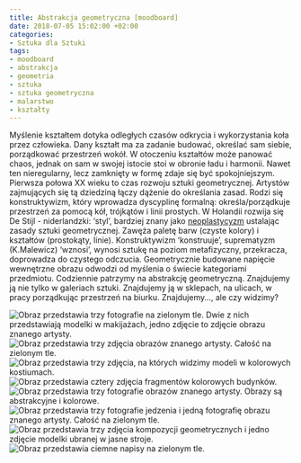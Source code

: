 ```yaml
---
title: Abstrakcja geometryczna [moodboard]
date: 2018-07-05 15:02:00 +02:00
categories:
- Sztuka dla Sztuki
tags:
- moodboard
- abstrakcja
- geometria
- sztuka
- sztuka geometryczna
- malarstwo
- kształty
---
```


Myślenie kształtem dotyka odległych czasów odkrycia i wykorzystania koła przez człowieka. Dany kształt ma za zadanie budować, określać sam siebie, porządkować przestrzeń wokół. W otoczeniu kształtów może panować chaos, jednak on sam w swojej istocie stoi w obronie ładu i harmonii. Nawet ten nieregularny, lecz zamknięty w formę zdaje się być spokojniejszym. Pierwsza połowa XX wieku to czas rozwoju sztuki geometrycznej. Artystów zajmujących się tą dziedziną łączy dążenie do określania zasad. Rodzi się konstruktywizm, który wprowadza dyscyplinę formalną: określa/porządkuje przestrzeń za pomocą kół, trójkątów i linii prostych. W Holandii rozwija się De Stijl - niderlandzki: ‘styl’, bardziej znany jako [neoplastycyzm](http://sztukauniwersalna.pl/2017-09-28-neoplastycyzm-moodboard) ustalając zasady sztuki geometrycznej. Zawęża paletę barw (czyste kolory) i kształtów (prostokąty, linie).
Konstruktywizm ‘konstruuje’, suprematyzm (K.Malewicz) ‘wznosi’, wynosi sztukę na poziom metafizyczny, przekracza, doprowadza do czystego odczucia. Geometrycznie budowane napięcie wewnętrzne obrazu odwodzi od myślenia o świecie kategoriami przedmiotu. 
Codziennie patrzymy na abstrakcję geometryczną. Znajdujemy ją nie tylko w galeriach sztuki. Znajdujemy ją w sklepach, na ulicach, w pracy porządkując przestrzeń na biurku. Znajdujemy…, ale czy widzimy?


![Obraz przedstawia trzy fotografie na zielonym tle. Dwie z nich przedstawiają modelki w makijażach, jedno zdjęcie to zdjęcie obrazu znanego artysty.](https://assets1.ello.co/uploads/asset/attachment/7921062/ello-optimized-0bf2e24b.jpg)
![Obraz przedstawia trzy zdjęcia obrazów znanego artysty. Całość na zielonym tle.](https://assets0.ello.co/uploads/asset/attachment/7921064/ello-optimized-e32e18ad.jpg)
![Obraz przedstawia trzy zdjęcia, na których widzimy modeli w kolorowych kostiumach.](https://assets2.ello.co/uploads/asset/attachment/7921065/ello-optimized-613bbd0c.jpg)
![Obraz przedstawia cztery zdjęcia fragmentów kolorowych budynków.](https://assets0.ello.co/uploads/asset/attachment/7921066/ello-optimized-1799280a.jpg)
![Obraz przedstawia trzy fotografie obrazów znanego artysty. Obrazy są abstrakcyjne i kolorowe.](https://assets1.ello.co/uploads/asset/attachment/7921068/ello-optimized-48d42c26.jpg)
![Obraz przedstawia trzy fotografie jedzenia i jedną fotografię obrazu znanego artysty. Całość na zielonym tle.](https://assets0.ello.co/uploads/asset/attachment/7921070/ello-optimized-e5879856.jpg)
![Obraz przedstawia trzy zdjęcia kompozycji geometrycznych i jedno zdjęcie modelki ubranej w jasne stroje.](https://assets2.ello.co/uploads/asset/attachment/7921071/ello-optimized-79ff22f1.jpg)
![Obraz przedstawia ciemne napisy na zielonym tle.](https://assets2.ello.co/uploads/asset/attachment/7921073/ello-optimized-b167040f.jpg)